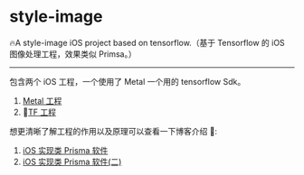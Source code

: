 # style-image

🔥A style-image iOS project based on tensorflow.（基于 Tensorflow 的 iOS 图像处理工程，效果类似 Primsa。）

---

包含两个 iOS 工程，一个使用了 Metal 一个用的 tensorflow Sdk。

1. [Metal 工程](https://github.com/JiaoLiu/style-image/tree/master/Metal-Prisma)
2. [TF 工程](https://github.com/JiaoLiu/style-image/tree/master/Prisma)

想更清晰了解工程的作用以及原理可以查看一下博客介绍 :

1. [iOS 实现类 Prisma 软件](https://www.jianshu.com/p/d4d0cf91605c)
2. [iOS 实现类 Prisma 软件(二)](https://www.jianshu.com/p/0179e91d6c78)
